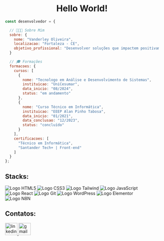<h1 align="center">Hello World!</h1>

```javascript
const desenvolvedor = {

  // 🧑🏽‍💻 Sobre Mim
  sobre: {
    nome: "Vanderley Oliveira",
    localizacao: "Fortaleza - CE",
    objetivo_profissional: "Desenvolver soluções que impactem positivamente a vida das pessoas"
  }

  // 🎓 Formações
  formacoes: {
    cursos: [
      {
        nome: "Tecnologo em Análise e Desenvolvimento de Sistemas",
        instituicao: "UniCesumar",
        data_inicio: "08/2024",
        status: "em andamento"
      },
      {
        nome: "Curso Técnico em Informática",
        instituicao: "EEEP Alan Pinho Tabosa",
        data_inicio: "01/2021",
        data_conclusao: "12/2023",
        status: "concluído"
      }
    ],
    certificacoes: [
      "Técnico em Informática",
      "Santander Tech+ | Front-end"
    ]
  }
};
```

###

<h2>Stacks:</h2>

![Logo HTML5](https://img.shields.io/badge/HTML5-E34F26?style=for-the-badge&logo=html5&logoColor=white)
![Logo CSS3](https://img.shields.io/badge/CSS3-1572B6?style=for-the-badge&logo=css&logoColor=white)
![Logo Tailwind](https://img.shields.io/badge/TailwindCSS-1AAEB6?style=for-the-badge&logo=TailwindCSS&logoColor=white)
![Logo JavaScript](https://img.shields.io/badge/JavaScript-F7DF1E?style=for-the-badge&logo=javascript&logoColor=black)
![Logo React](https://img.shields.io/badge/React-01D1EC?style=for-the-badge&logo=React&logoColor=white)
![Logo Git](https://img.shields.io/badge/GIT-E44C30?style=for-the-badge&logo=git&logoColor=white)
![Logo WordPress](https://img.shields.io/badge/WordPress-21759B?style=for-the-badge&logo=WordPress&logoColor=white)
![Logo Elementor](https://img.shields.io/badge/Elementor-111?style=for-the-badge&logo=Elementor&logoColor=900d40)
![Logo N8N](https://img.shields.io/badge/n8n-111?style=for-the-badge&logo=n8n)

###

<h2>Contatos:</h2>

<div align="left">
  <a href="https://www.linkedin.com/in/vanderley-oliveira/" target="_blank">
    <img src="https://img.shields.io/static/v1?message=LinkedIn&logo=linkedin&label=&color=0077B5&logoColor=white&labelColor=&style=for-the-badge" height="40" alt="linkedin logo"  />
  </a>
  <a href="mailto:vanderleyoliveira.contato@gmail.com" target="_blank">
    <img src="https://img.shields.io/static/v1?message=Gmail&logo=gmail&label=&color=D14836&logoColor=white&labelColor=&style=for-the-badge" height="40" alt="gmail logo"  />
  </a>
</div>
